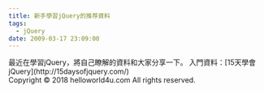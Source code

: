 ```yaml
---
title: 新手學習jQuery的推荐資料
tags:
  - jQuery
date: 2009-03-17 23:09:00
---
```


<div class="content">最近在學習jQuery，將自己瞭解的資料和大家分享一下。
入門資料：[15天學會jQuery](http://15daysofjquery.com/)
</div><div class="blogger-post-footer">Copyright © 2018 helloworld4u.com All rights reserved.</div>